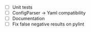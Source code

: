 * [ ] Unit tests
* [ ] ConfigParser -> Yaml compatibility
* [ ] Documentation
* [ ] Fix false negative results on pylint
